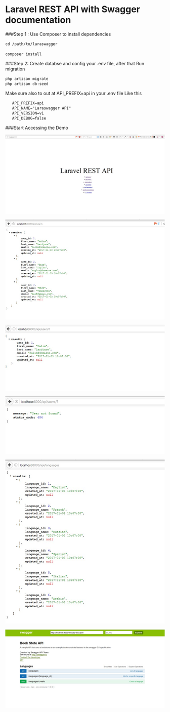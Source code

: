 # Laravel REST API with Swagger documentation


###Step 1 : Use Composer to install dependencies

    cd /path/to/laraswagger

    composer install
    
###Step 2: Create databse and config your .env file, after that Run migration 
    
    php artisan migrate
    php artisan db:seed
    
   Make sure also to out at  API_PREFIX=api in your .env file Like this 
   
       API_PREFIX=api
       API_NAME="Laraswagger API"
       API_VERSION=v1
       API_DEBUG=false
      
###Start Accessing the Demo


![alt tag](https://github.com/halimus/laraswagger/blob/master/public/images/0.jpg)

![alt tag](https://github.com/halimus/laraswagger/blob/master/public/images/1.jpg)

![alt tag](https://github.com/halimus/laraswagger/blob/master/public/images/1-1.jpg)

![alt tag](https://github.com/halimus/laraswagger/blob/master/public/images/1-2.jpg)


![alt tag](https://github.com/halimus/laraswagger/blob/master/public/images/2.jpg)


![alt tag](https://github.com/halimus/laraswagger/blob/master/public/images/3.jpg)

